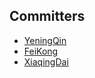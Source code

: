 ## Committers

- [YeningQin](https://github.com/710leo)
- [FeiKong](https://github.com/kongfei605)
- [XiaqingDai](https://github.com/jsers)

